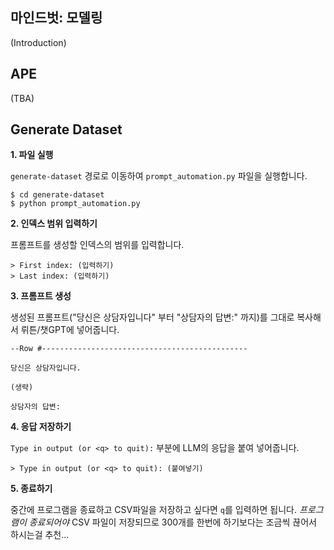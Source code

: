## 마인드벗: 모델링
(Introduction)

## APE
(TBA)

## Generate Dataset

**1. 파일 실행**

`generate-dataset` 경로로 이동하여 `prompt_automation.py` 파일을 실행합니다.

```
$ cd generate-dataset
$ python prompt_automation.py
```

**2. 인덱스 범위 입력하기**

프롬프트를 생성할 인덱스의 범위를 입력합니다.

```
> First index: (입력하기)
> Last index: (입력하기)
```

**3. 프롬프트 생성**

생성된 프롬프트("당신은 상담자입니다" 부터 "상담자의 답변:" 까지)를 그대로 복사해서 뤼튼/챗GPT에 넣어줍니다.
```
--Row #----------------------------------------------

당신은 상담자입니다. 

(생략)

상담자의 답변:
```

**4. 응답 저장하기**

`Type in output (or <q> to quit):` 부분에 LLM의 응답을 붙여 넣어줍니다.
```
> Type in output (or <q> to quit): (붙여넣기)
```

**5. 종료하기**

중간에 프로그램을 종료하고 CSV파일을 저장하고 싶다면 `q`를 입력하면 됩니다. *프로그램이 종료되어야* CSV 파일이 저장되므로 300개를 한번에 하기보다는 조금씩 끊어서 하시는걸 추천...